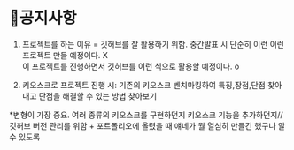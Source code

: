 # 📌공지사항

1. 프로젝트를 하는 이유 = 깃허브를 잘 활용하기 위함.
중간발표 시 단순히 이런 이런 프로젝트 만들 예정이다. X <br>
이 프로젝트를 진행하면서 깃허브를 이런 식으로 활용할 예정이다. o

2. 키오스크로 프로젝트 진행 시:
기존의 키오스크 벤치마킹하여 특징,장점,단점 찾아내고 단점을 해결할 수 있는 방법 찾아보기

*변형이 가장 중요.
여러 종류의 키오스크를 구현하던지 키오스크 기능을 추가하던지//깃허브 버전 관리를 위함 + 포트폴리오에 올렸을 때 얘네가 뭘 열심히 만들긴 했구나 알 수 있도록
